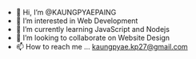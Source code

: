 - 👋 Hi, I’m @KAUNGPYAEPAING
- 👀 I’m interested in Web Development
- 🌱 I’m currently learning JavaScript and Nodejs
- 💞️ I’m looking to collaborate on Website Design
- 📫 How to reach me ... kaungpyae.kp27@gmail.com

<!---
KAUNGPYAEPAING/KAUNGPYAEPAING is a ✨ special ✨ repository because its `README.md` (this file) appears on your GitHub profile.
You can click the Preview link to take a look at your changes.
--->
